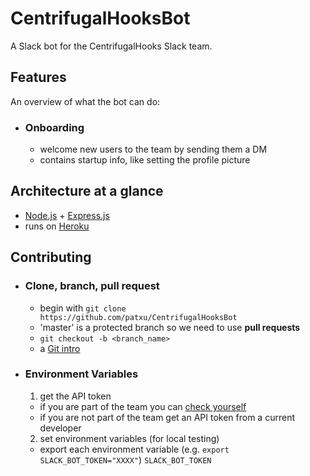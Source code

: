 # CentrifugalHooksBot
A Slack bot for the CentrifugalHooks Slack team.

## Features
An overview of what the bot can do:
- ### Onboarding
  - welcome new users to the team by sending them a DM
  - contains startup info, like setting the profile picture

## Architecture at a glance

  - [Node.js](https://nodejs.org/en/) + [Express.js](http://expressjs.com/)
  - runs on [Heroku](http://heroku.com)

## Contributing
- ### Clone, branch, pull request
  - begin with `git clone https://github.com/patxu/CentrifugalHooksBot`
  - 'master' is a protected branch so we need to use **pull requests**
  - `git checkout -b <branch_name>`
  - a [Git intro](https://github.com/dali-lab/gitivity)

- ### Environment Variables
  1. get the API token
    - if you are part of the team you can [check yourself](https://centrifugal-hooks.slack.com/services/B1996SDM2)
    - if you are not part of the team get an API token from a current developer
  2. set environment variables (for local testing)
    - export each environment variable (e.g. `export SLACK_BOT_TOKEN="XXXX"`)
    ```SLACK_BOT_TOKEN```
